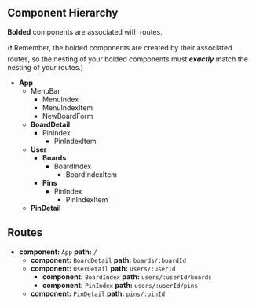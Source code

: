 ## Component Hierarchy

**Bolded** components are associated with routes.

(:exclamation: Remember, the bolded components are created by their
associated routes, so the nesting of your bolded components must
_**exactly**_ match the nesting of your routes.)

* **App**
  * MenuBar
    * MenuIndex
    * MenuIndexItem
    * NewBoardForm   
  * **BoardDetail**
    * PinIndex
      * PinIndexItem
  * **User**
    * **Boards**
      * BoardIndex
        * BoardIndexItem
    * **Pins**
      * PinIndex
        * PinIndexItem
  * **PinDetail**

## Routes

* **component:** `App` **path:** `/`
  * **component:** `BoardDetail` **path:** `boards/:boardId`
  * **component:** `UserDetail` **path:** `users/:userId`
    * **component:** `BoardIndex` **path:** `users/:userId/boards`
    * **component:** `PinIndex` **path:** `users/:userId/pins`
  * **component:** `PinDetail` **path:** `pins/:pinId`
